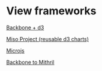 # View frameworks

[Backbone + d3](https://medium.com/@sxywu/marrying-backbone-js-and-d3-js-a-follow-up-b6a62a9731e1)

[Miso Project (reusable d3 charts)](http://misoproject.com/)

[Microjs](http://microjs.com/#)

[Backbone to Mithril](https://james-forbes.com/?/posts/backbone-to-mithril)
